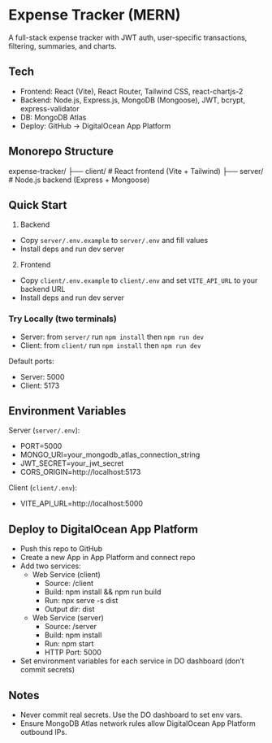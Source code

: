 # Expense Tracker (MERN)

A full-stack expense tracker with JWT auth, user-specific transactions, filtering, summaries, and charts.

## Tech
- Frontend: React (Vite), React Router, Tailwind CSS, react-chartjs-2
- Backend: Node.js, Express.js, MongoDB (Mongoose), JWT, bcrypt, express-validator
- DB: MongoDB Atlas
- Deploy: GitHub → DigitalOcean App Platform

## Monorepo Structure

expense-tracker/
├── client/       # React frontend (Vite + Tailwind)
├── server/       # Node.js backend (Express + Mongoose)

## Quick Start

1) Backend
- Copy `server/.env.example` to `server/.env` and fill values
- Install deps and run dev server

2) Frontend
- Copy `client/.env.example` to `client/.env` and set `VITE_API_URL` to your backend URL
- Install deps and run dev server

### Try Locally (two terminals)
- Server: from `server/` run `npm install` then `npm run dev`
- Client: from `client/` run `npm install` then `npm run dev`

Default ports:
- Server: 5000
- Client: 5173

## Environment Variables

Server (`server/.env`):
- PORT=5000
- MONGO_URI=your_mongodb_atlas_connection_string
- JWT_SECRET=your_jwt_secret
- CORS_ORIGIN=http://localhost:5173

Client (`client/.env`):
- VITE_API_URL=http://localhost:5000

## Deploy to DigitalOcean App Platform

- Push this repo to GitHub
- Create a new App in App Platform and connect repo
- Add two services:
  - Web Service (client)
    - Source: /client
    - Build: npm install && npm run build
    - Run: npx serve -s dist
    - Output dir: dist
  - Web Service (server)
    - Source: /server
    - Build: npm install
    - Run: npm start
    - HTTP Port: 5000
- Set environment variables for each service in DO dashboard (don’t commit secrets)

## Notes
- Never commit real secrets. Use the DO dashboard to set env vars.
- Ensure MongoDB Atlas network rules allow DigitalOcean App Platform outbound IPs.
